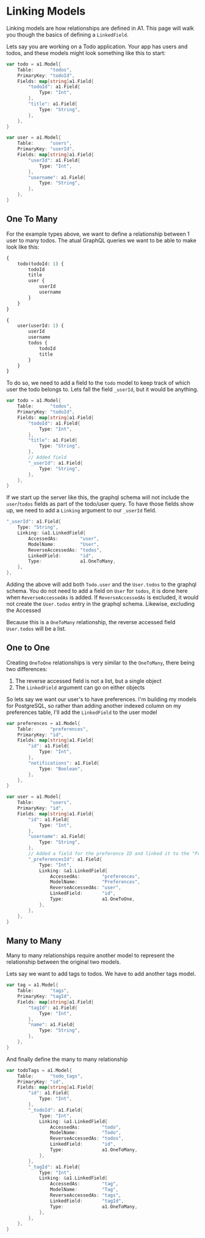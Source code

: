# Linking Models

Linking models are how relationships are defined in A1. This page will walk you though the basics of defining a `LinkedField`.

Lets say you are working on a Todo application. Your app has users and todos, and these models might look something like this to start:

```go
var todo = a1.Model{
    Table:      "todos",
    PrimaryKey: "todoId",
    Fields: map[string]a1.Field{
        "todoId": a1.Field{
            Type: "Int",
        },
        "title": a1.Field{
            Type: "String",
        },
    },
}
```

```go
var user = a1.Model{
    Table:      "users",
    PrimaryKey: "userId",
    Fields: map[string]a1.Field{
        "userId": a1.Field{
            Type: "Int",
        },
        "username": a1.Field{
            Type: "String",
        },
    },
}
```

## One To Many

For the example types above, we want to define a relationship between 1 user to many todos. The atual GraphQL queries we want to be able to make look like this:

```graphql
{
    todo(todoId: 1) {
        todoId
        title
        user {
            userId
            username
        }
    }
}
```

```graphql
{
    user(userId: 1) {
        userId
        username
        todos {
            todoId
            title
        }
    }
}
```

To do so, we need to add a field to the `todo` model to keep track of which user the todo belongs to. Lets fall the field `_userId`, but it would be anything.

```go
var todo = a1.Model{
    Table:      "todos",
    PrimaryKey: "todoId",
    Fields: map[string]a1.Field{
        "todoId": a1.Field{
            Type: "Int",
        },
        "title": a1.Field{
            Type: "String",
        },
        // Added field
        "_userId": a1.Field{
            Type: "String",
        },
    },
}
```

If we start up the server like this, the graphql schema will not include the `user`/`todos` fields as part of the todo/user query. To have those fields show up, we need to add a `Linking` argument to our `_userId` field.

```go
"_userId": a1.Field{
    Type: "String",
    Linking: &a1.LinkedField{
        AccessedAs:        "user",
        ModelName:         "User",
        ReverseAccessedAs: "todos",
        LinkedField:       "id",
        Type:              a1.OneToMany,
    },
},
```

Adding the above will add both `Todo.user` and the `User.todos` to the graphql schema. You do not need to add a field on `User` for `todos`, it is done here when `ReverseAccessedAs` is added. If `ReverseAccessedAs` is excluded, it would not create the `User.todos` entry in the graphql schema. Likewise, excluding the Accessed 

Because this is a `OneToMany` relationship, the reverse accessed field `User.todos` will be a list.

## One to One

Creating `OneToOne` relationships is very similar to the `OneToMany`, there being two differences:

1. The reverse accessed field is not a list, but a single object
1. The `LinkedField` argument can go on either objects

So lets say we want our user's to have preferences. I'm building my models for PostgreSQL, so rather than adding another indexed column on my preferences table, I'll add the `LinkedField` to the user model

```go
var preferences = a1.Model{
    Table:      "preferences",
    PrimaryKey: "id",
    Fields: map[string]a1.Field{
        "id": a1.Field{
            Type: "Int",
        },
        "notifications": a1.Field{
            Type: "Boolean",
        },
    },
}
```

```go
var user = a1.Model{
    Table:      "users",
    PrimaryKey: "id",
    Fields: map[string]a1.Field{
        "id": a1.Field{
            Type: "Int",
        },
        "username": a1.Field{
            Type: "String",
        },
        // Added a field for the preference ID and linked it to the "Preferences" model
        "_preferencesId": a1.Field{
            Type: "Int",
            Linking: &a1.LinkedField{
                AccessedAs:        "preferences",
                ModelName:         "Preferences",
                ReverseAccessedAs: "user",
                LinkedField:       "id",
                Type:              a1.OneToOne,
            },
        },
    },
}
```

## Many to Many

Many to many relationships require another model to represent the relationship between the original two models.

Lets say we want to add tags to todos. We have to add another tags model.

```go
var tag = a1.Model{
    Table:      "tags",
    PrimaryKey: "tagId",
    Fields: map[string]a1.Field{
        "tagId": a1.Field{
            Type: "Int",
        },
        "name": a1.Field{
            Type: "String",
        },
    },
}
```

And finally define the many to many relationship

```go
var todoTags = a1.Model{
    Table:      "todo_tags",
    PrimaryKey: "id",
    Fields: map[string]a1.Field{
        "id": a1.Field{
            Type: "Int",
        },
        "_todoId": a1.Field{
            Type: "Int",
            Linking: &a1.LinkedField{
                AccessedAs:        "todo",
                ModelName:         "Todo",
                ReverseAccessedAs: "todos",
                LinkedField:       "id",
                Type:              a1.OneToMany,
            },
        },
        "_tagId": a1.Field{
            Type: "Int",
            Linking: &a1.LinkedField{
                AccessedAs:        "tag",
                ModelName:         "Tag",
                ReverseAccessedAs: "tags",
                LinkedField:       "tagId",
                Type:              a1.OneToMany,
            },
        },
    },
}
```

